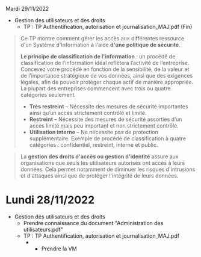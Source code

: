 Mardi 29/11/2022

* Gestion des utilisateurs et des droits
   * TP : TP Authentification, autorisation et journalisation_MAJ.pdf (Fin)

>Ce TP montre comment gérer les accès aux différentes ressource d'un Système d'Information à l'aide **d'une politique de sécurité**.
>
>**Le principe de classification de l'information** : un procédé de classification de l’information idéal reflétera l’activité de l’entreprise. Concevez votre procédé en fonction de la sensibilité, de la valeur et de l’importance stratégique de vos données, ainsi que des exigences légales, afin de pouvoir protéger chaque actif de manière appropriée.
>La plupart des entreprises commencent avec trois ou quatre catégories seulement. 
>   * __Très restreint__ – Nécessite des mesures de sécurité importantes ainsi qu’un accès strictement contrôlé et limité.
>   * __Restreint__ – Nécessite des mesures de sécurité assorties d’un accès limité mais peu important et non strictement contrôlé.
>   * __Utilisation interne__ – Ne nécessite pas de protection supplémentaire.
Exemple de procédé de classification à quatre catégories : confidentiel, restreint, interne et public.

> La **gestion des droits d'accès ou gestion d'identité** assure aux organisations que seuls les utilisateurs autorisés ont accès à leurs données. Cela permet notamment de diminuer les risques d'intrusions et d'attaques ainsi que de protéger l'intégrité de leurs données.
 


# Lundi 28/11/2022

* Gestion des utilisateurs et des droits
  * Prendre connaissance du document "Administration des utilisateurs.pdf"
  * TP : TP Authentification, autorisation et journalisation_MAJ.pdf
    * * Prendre la VM